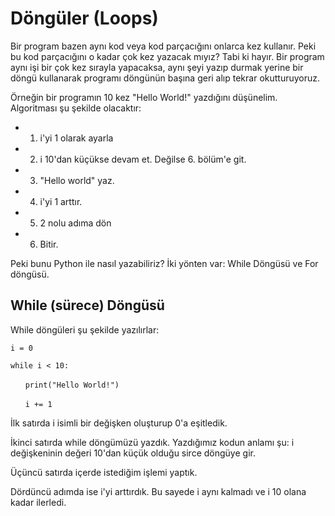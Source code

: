 # Döngüler (Loops)
Bir program bazen aynı kod veya kod parçacığını onlarca kez kullanır. Peki bu kod parçacığını o kadar çok kez yazacak mıyız? Tabi ki hayır. Bir program aynı işi bir çok kez sırayla yapacaksa, aynı şeyi yazıp durmak yerine bir döngü kullanarak programı döngünün başına geri alıp tekrar okutturuyoruz. 

Örneğin bir programın 10 kez "Hello World!" yazdığını düşünelim. Algoritması şu şekilde olacaktır:
* 1) i'yi 1 olarak ayarla
* 2) i 10'dan küçükse devam et. Değilse 6. bölüm'e git.
* 3) "Hello world" yaz.
* 4) i'yi 1 arttır.
* 5) 2 nolu adıma dön
* 6) Bitir.

Peki bunu Python ile nasıl yazabiliriz? İki yönten var: While Döngüsü ve For döngüsü.
## While (sürece) Döngüsü
While döngüleri şu şekilde yazılırlar:

`i = 0`

`while i < 10:`

&nbsp;&nbsp;&nbsp;&nbsp;&nbsp;&nbsp;`print("Hello World!")`

&nbsp;&nbsp;&nbsp;&nbsp;&nbsp;&nbsp;`i += 1`

İlk satırda i isimli bir değişken oluşturup 0'a eşitledik. 

İkinci satırda while döngümüzü yazdık. Yazdığımız kodun anlamı şu: i değişkeninin değeri 10'dan küçük olduğu sirce döngüye gir.

Üçüncü satırda içerde istediğim işlemi yaptık.

Dördüncü adımda ise i'yi arttırdık. Bu sayede i aynı kalmadı ve i 10 olana kadar ilerledi.
